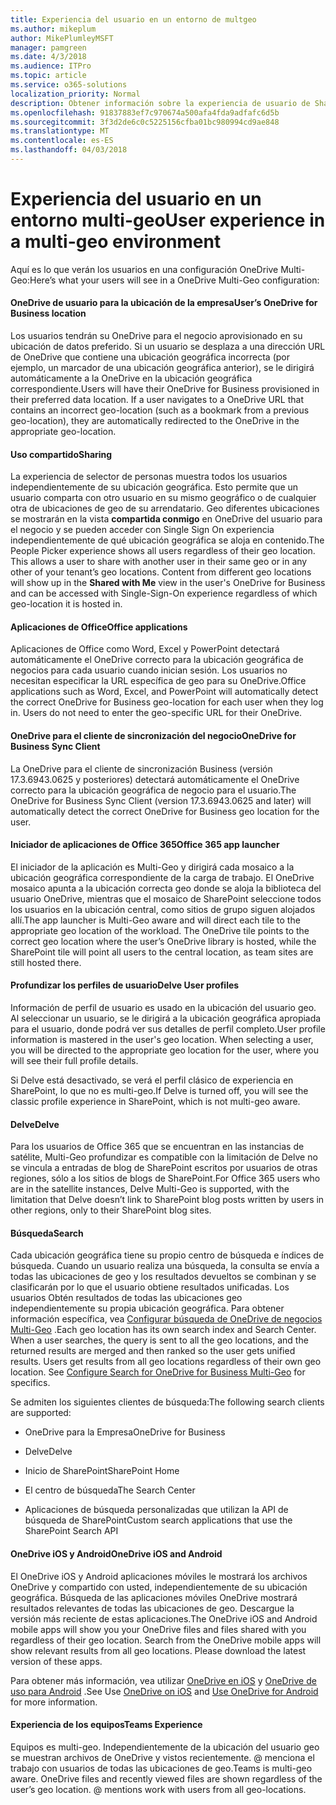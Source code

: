 ```yaml
---
title: Experiencia del usuario en un entorno de multgeo
ms.author: mikeplum
author: MikePlumleyMSFT
manager: pamgreen
ms.date: 4/3/2018
ms.audience: ITPro
ms.topic: article
ms.service: o365-solutions
localization_priority: Normal
description: Obtener información sobre la experiencia de usuario de SharePoint y OneDrive en un entorno multi-geo.
ms.openlocfilehash: 91837883ef7c970674a500afa4fda9adfafc6d5b
ms.sourcegitcommit: 3f3d2de6c0c5225156cfba01bc980994cd9ae848
ms.translationtype: MT
ms.contentlocale: es-ES
ms.lasthandoff: 04/03/2018
---
```

# <a name="user-experience-in-a-multi-geo-environment"></a><span data-ttu-id="bbed3-103">Experiencia del usuario en un entorno multi-geo</span><span class="sxs-lookup"><span data-stu-id="bbed3-103">User experience in a multi-geo environment</span></span>

<span data-ttu-id="bbed3-104">Aquí es lo que verán los usuarios en una configuración OneDrive Multi-Geo:</span><span class="sxs-lookup"><span data-stu-id="bbed3-104">Here’s what your users will see in a OneDrive Multi-Geo configuration:</span></span>

#### <a name="users-onedrive-for-business-location"></a><span data-ttu-id="bbed3-105">OneDrive de usuario para la ubicación de la empresa</span><span class="sxs-lookup"><span data-stu-id="bbed3-105">User’s OneDrive for Business location</span></span>

<span data-ttu-id="bbed3-p101">Los usuarios tendrán su OneDrive para el negocio aprovisionado en su ubicación de datos preferido. Si un usuario se desplaza a una dirección URL de OneDrive que contiene una ubicación geográfica incorrecta (por ejemplo, un marcador de una ubicación geográfica anterior), se le dirigirá automáticamente a la OneDrive en la ubicación geográfica correspondiente.</span><span class="sxs-lookup"><span data-stu-id="bbed3-p101">Users will have their OneDrive for Business provisioned in their preferred data location. If a user navigates to a OneDrive URL that contains an incorrect geo-location (such as a bookmark from a previous geo-location), they are automatically redirected to the OneDrive in the appropriate geo-location.</span></span>

#### <a name="sharing"></a><span data-ttu-id="bbed3-108">Uso compartido</span><span class="sxs-lookup"><span data-stu-id="bbed3-108">Sharing</span></span>

<span data-ttu-id="bbed3-p102">La experiencia de selector de personas muestra todos los usuarios independientemente de su ubicación geográfica. Esto permite que un usuario comparta con otro usuario en su mismo geográfico o de cualquier otra de ubicaciones de geo de su arrendatario. Geo diferentes ubicaciones se mostrarán en la vista **compartida conmigo** en OneDrive del usuario para el negocio y se pueden acceder con Single Sign On experiencia independientemente de qué ubicación geográfica se aloja en contenido.</span><span class="sxs-lookup"><span data-stu-id="bbed3-p102">The People Picker experience shows all users regardless of their geo location. This allows a user to share with another user in their same geo or in any other of your tenant’s geo locations. Content from different geo locations will show up in the **Shared with Me** view in the user's OneDrive for Business and can be accessed with Single-Sign-On experience regardless of which geo-location it is hosted in.</span></span>

#### <a name="office-applications"></a><span data-ttu-id="bbed3-112">Aplicaciones de Office</span><span class="sxs-lookup"><span data-stu-id="bbed3-112">Office applications</span></span>

<span data-ttu-id="bbed3-p103">Aplicaciones de Office como Word, Excel y PowerPoint detectará automáticamente el OneDrive correcto para la ubicación geográfica de negocios para cada usuario cuando inician sesión. Los usuarios no necesitan especificar la URL específica de geo para su OneDrive.</span><span class="sxs-lookup"><span data-stu-id="bbed3-p103">Office applications such as Word, Excel, and PowerPoint will automatically detect the correct OneDrive for Business geo-location for each user when they log in. Users do not need to enter the geo-specific URL for their OneDrive.</span></span>

#### <a name="onedrive-for-business-sync-client"></a><span data-ttu-id="bbed3-115">OneDrive para el cliente de sincronización del negocio</span><span class="sxs-lookup"><span data-stu-id="bbed3-115">OneDrive for Business Sync Client</span></span>

<span data-ttu-id="bbed3-116">La OneDrive para el cliente de sincronización Business (versión 17.3.6943.0625 y posteriores) detectará automáticamente el OneDrive correcto para la ubicación geográfica de negocio para el usuario.</span><span class="sxs-lookup"><span data-stu-id="bbed3-116">The OneDrive for Business Sync Client (version 17.3.6943.0625 and later) will automatically detect the correct OneDrive for Business geo location for the user.</span></span>

#### <a name="office-365-app-launcher"></a><span data-ttu-id="bbed3-117">Iniciador de aplicaciones de Office 365</span><span class="sxs-lookup"><span data-stu-id="bbed3-117">Office 365 app launcher</span></span>

<span data-ttu-id="bbed3-p104">El iniciador de la aplicación es Multi-Geo y dirigirá cada mosaico a la ubicación geográfica correspondiente de la carga de trabajo. El OneDrive mosaico apunta a la ubicación correcta geo donde se aloja la biblioteca del usuario OneDrive, mientras que el mosaico de SharePoint seleccione todos los usuarios en la ubicación central, como sitios de grupo siguen alojados allí.</span><span class="sxs-lookup"><span data-stu-id="bbed3-p104">The app launcher is Multi-Geo aware and will direct each tile to the appropriate geo location of the workload. The OneDrive tile points to the correct geo location where the user’s OneDrive library is hosted, while the SharePoint tile will point all users to the central location, as team sites are still hosted there.</span></span>

#### <a name="delve-user-profiles"></a><span data-ttu-id="bbed3-120">Profundizar los perfiles de usuario</span><span class="sxs-lookup"><span data-stu-id="bbed3-120">Delve User profiles</span></span>

<span data-ttu-id="bbed3-p105">Información de perfil de usuario es usado en la ubicación del usuario geo. Al seleccionar un usuario, se le dirigirá a la ubicación geográfica apropiada para el usuario, donde podrá ver sus detalles de perfil completo.</span><span class="sxs-lookup"><span data-stu-id="bbed3-p105">User profile information is mastered in the user's geo location. When selecting a user, you will be directed to the appropriate geo location for the user, where you will see their full profile details.</span></span>

<span data-ttu-id="bbed3-123">Si Delve está desactivado, se verá el perfil clásico de experiencia en SharePoint, lo que no es multi-geo.</span><span class="sxs-lookup"><span data-stu-id="bbed3-123">If Delve is turned off, you will see the classic profile experience in SharePoint, which is not multi-geo aware.</span></span>

#### <a name="delve"></a><span data-ttu-id="bbed3-124">Delve</span><span class="sxs-lookup"><span data-stu-id="bbed3-124">Delve</span></span>

<span data-ttu-id="bbed3-125">Para los usuarios de Office 365 que se encuentran en las instancias de satélite, Multi-Geo profundizar es compatible con la limitación de Delve no se vincula a entradas de blog de SharePoint escritos por usuarios de otras regiones, sólo a los sitios de blogs de SharePoint.</span><span class="sxs-lookup"><span data-stu-id="bbed3-125">For Office 365 users who are in the satellite instances, Delve Multi-Geo is supported, with the limitation that Delve doesn’t link to SharePoint blog posts written by users in other regions, only to their SharePoint blog sites.</span></span>

#### <a name="search"></a><span data-ttu-id="bbed3-126">Búsqueda</span><span class="sxs-lookup"><span data-stu-id="bbed3-126">Search</span></span>

<span data-ttu-id="bbed3-p106">Cada ubicación geográfica tiene su propio centro de búsqueda e índices de búsqueda. Cuando un usuario realiza una búsqueda, la consulta se envía a todas las ubicaciones de geo y los resultados devueltos se combinan y se clasificarán por lo que el usuario obtiene resultados unificadas. Los usuarios Obtén resultados de todas las ubicaciones geo independientemente su propia ubicación geográfica. Para obtener información específica, vea [Configurar búsqueda de OneDrive de negocios Multi-Geo](configure-search-for-multi-geo.md) .</span><span class="sxs-lookup"><span data-stu-id="bbed3-p106">Each geo location has its own search index and Search Center. When a user searches, the query is sent to all the geo locations, and the returned results are merged and then ranked so the user gets unified results. Users get results from all geo locations regardless of their own geo location. See [Configure Search for OneDrive for Business Multi-Geo](configure-search-for-multi-geo.md) for specifics.</span></span>

<span data-ttu-id="bbed3-131">Se admiten los siguientes clientes de búsqueda:</span><span class="sxs-lookup"><span data-stu-id="bbed3-131">The following search clients are supported:</span></span>

-   <span data-ttu-id="bbed3-132">OneDrive para la Empresa</span><span class="sxs-lookup"><span data-stu-id="bbed3-132">OneDrive for Business</span></span>

-   <span data-ttu-id="bbed3-133">Delve</span><span class="sxs-lookup"><span data-stu-id="bbed3-133">Delve</span></span>

-   <span data-ttu-id="bbed3-134">Inicio de SharePoint</span><span class="sxs-lookup"><span data-stu-id="bbed3-134">SharePoint Home</span></span>

-   <span data-ttu-id="bbed3-135">El centro de búsqueda</span><span class="sxs-lookup"><span data-stu-id="bbed3-135">The Search Center</span></span>

-   <span data-ttu-id="bbed3-136">Aplicaciones de búsqueda personalizadas que utilizan la API de búsqueda de SharePoint</span><span class="sxs-lookup"><span data-stu-id="bbed3-136">Custom search applications that use the SharePoint Search API</span></span>

#### <a name="onedrive-ios-and-android"></a><span data-ttu-id="bbed3-137">OneDrive iOS y Android</span><span class="sxs-lookup"><span data-stu-id="bbed3-137">OneDrive iOS and Android</span></span> 

<span data-ttu-id="bbed3-p107">El OneDrive iOS y Android aplicaciones móviles le mostrará los archivos OneDrive y compartido con usted, independientemente de su ubicación geográfica. Búsqueda de las aplicaciones móviles OneDrive mostrará resultados relevantes de todas las ubicaciones de geo. Descargue la versión más reciente de estas aplicaciones.</span><span class="sxs-lookup"><span data-stu-id="bbed3-p107">The OneDrive iOS and Android mobile apps will show you your OneDrive files and files shared with you regardless of their geo location. Search from the OneDrive mobile apps will show relevant results from all geo locations. Please download the latest version of these apps.</span></span>

<span data-ttu-id="bbed3-141">Para obtener más información, vea utilizar [OneDrive en iOS](https://support.office.com/article/08d5c5b2-ccc6-40eb-a244-fe3597a3c247) y [OneDrive de uso para Android](https://support.office.com/article/eee1d31c-792d-41d4-8132-f9621b39eb36) .</span><span class="sxs-lookup"><span data-stu-id="bbed3-141">See Use [OneDrive on iOS](https://support.office.com/article/08d5c5b2-ccc6-40eb-a244-fe3597a3c247) and [Use OneDrive for Android](https://support.office.com/article/eee1d31c-792d-41d4-8132-f9621b39eb36) for more information.</span></span>

#### <a name="teams-experience"></a><span data-ttu-id="bbed3-142">Experiencia de los equipos</span><span class="sxs-lookup"><span data-stu-id="bbed3-142">Teams Experience</span></span>

<span data-ttu-id="bbed3-p108">Equipos es multi-geo. Independientemente de la ubicación del usuario geo se muestran archivos de OneDrive y vistos recientemente. @ menciona el trabajo con usuarios de todas las ubicaciones de geo.</span><span class="sxs-lookup"><span data-stu-id="bbed3-p108">Teams is multi-geo aware. OneDrive files and recently viewed files are shown regardless of the user’s geo location. @ mentions work with users from all geo-locations.</span></span>
